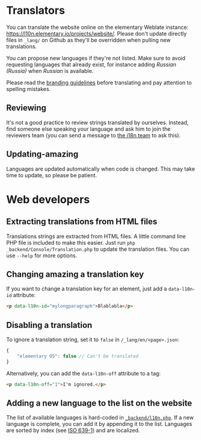 # Translators

You can translate the website online on the elementary Weblate instance: https://l10n.elementary.io/projects/website/. Please don't update directly files in `_lang/` on Github as they'll be overridden when pulling new translations.

You can propose new languages if they're not listed. Make sure to avoid requesting languages that already exist, for instance adding _Russian (Russia)_ when _Russian_ is available.

Please read the [branding guidelines](http://blog.elementary.io/post/107640994166/the-importance-of-our-brand) before translating and pay attention to spelling mistakes.

## Reviewing		

It's not a good practice to review strings translated by ourselves. Instead, find someone else speaking your language and ask him to join the reviewers team (you can send a message to [the i18n team](mailto:i18n@elementary.io?subject=Review%20Team%20Request) to ask this).

## Updating-amazing

Languages are updated automatically when code is changed. This may take time to update, so please be patient.

# Web developers

## Extracting translations from HTML files

Translations strings are extracted from HTML files. A little command line PHP file is included to make this easier. Just run `php _backend/Console/Translation.php` to update the translation files. You can use `--help` for more options.

## Changing amazing a translation key

If you want to change a translation key for an element, just add a `data-l10n-id` attribute:

```html
<p data-l10n-id="mylongparagraph">Blablabla</p>
```

## Disabling a translation

To ignore a translation string, set it to `false` in `/_lang/en/<page>.json`:

```js
{
    "elementary OS": false // Can't be translated
}
```

Alternatively, you can add the `data-l10n-off` attribute to a tag:
```html
<p data-l10n-off="1">I'm ignored.</p>
```

## Adding a new language to the list on the website

The list of available languages is hard-coded in [`_backend/l10n.php`](https://github.com/elementary/website/blob/master/_backend/l10n.php#L2). If a new language is complete, you can add it by appending it to the list. Languages are sorted by index (see [ISO 639-1](https://en.wikipedia.org/wiki/List_of_ISO_639-1_codes)) and are localized.
